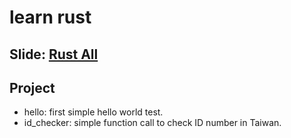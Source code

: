 # learn rust

## Slide: [Rust All](https://hackmd.io/p/Syvl4VUYb#/)

## Project
+ hello: first simple hello world test.
+ id_checker: simple function call to check ID number in Taiwan.
